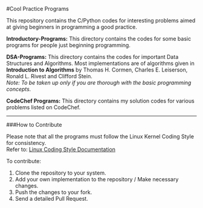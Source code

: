 #Cool Practice Programs

This repository contains the C/Python codes for interesting problems aimed at giving beginners in programming a good practice. <br>

<b>Introductory-Programs:</b> This directory contains the codes for some basic programs for people just beginning programming.<br>

<b>DSA-Programs:</b> This directory contains the codes for important Data Structures and Algorithms. Most implementations are of algorithms given in <b>Introduction to Algorithms</b> by Thomas H. Cormen, Charles E. Leiserson, Ronald L. Rivest and Clifford Stein.<br>
<i>Note: To be taken up only if you are thorough with the basic programming concepts.</i><br>

<b>CodeChef Programs:</b> This directory contains my solution codes for various problems listed on CodeChef.<br>
<hr>
###How to Contribute

Please note that all the programs must follow the Linux Kernel Coding Style for consistency. </br>
Refer to: [Linux Coding Style Documentation](https://www.kernel.org/doc/Documentation/CodingStyle)

To contribute:</br>
1. Clone the repository to your system. </br>
2. Add your own implementation to the repository / Make necessary changes. </br>
3. Push the changes to your fork. </br>
4. Send a detailed Pull Request. </br>